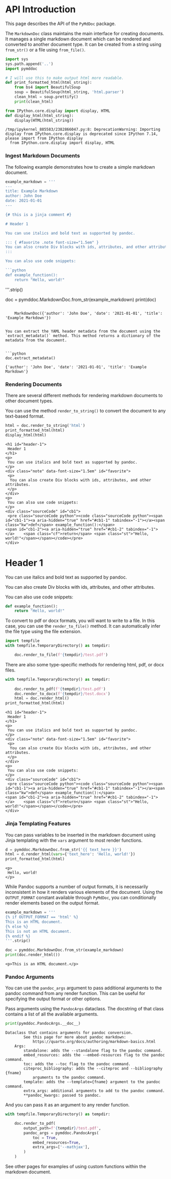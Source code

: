# API Introduction

This page describes the API of the `PyMdDoc` package.

The `MarkdownDoc` class maintains the main interface for creating documents. It manages a single markdown document which can be rendered and converted to another document type. It can be created from a string using `from_str()` or a file using `from_file()`.


```python
import sys
sys.path.append('..')
import pymddoc
```


```python
# I will use this to make output html more readable.
def print_formatted_html(html_string):
    from bs4 import BeautifulSoup
    soup = BeautifulSoup(html_string, 'html.parser')
    clean_html = soup.prettify()
    print(clean_html)

from IPython.core.display import display, HTML
def display_html(html_string):
    display(HTML(html_string))
```

    /tmp/ipykernel_885583/2382866047.py:8: DeprecationWarning: Importing display from IPython.core.display is deprecated since IPython 7.14, please import from IPython display
      from IPython.core.display import display, HTML


### Ingest Markdown Documents

The following example demonstrates how to create a simple markdown document.


```python
example_markdown = '''
---
title: Example Markdown
author: John Doe
date: 2021-01-01
---

{# this is a jinja comment #}

# Header 1

You can use italics and bold text as supported by pandoc.

::: { #favorite .note font-size="1.5em" }
You can also create Div blocks with ids, attributes, and other attributes.
:::

You can also use code snippets:

```python
def example_function():
    return "Hello, world!"
```
'''.strip()

doc = pymddoc.MarkdownDoc.from_str(example_markdown)
print(doc)
```

    MarkdownDoc({'author': 'John Doe', 'date': '2021-01-01', 'title': 'Example Markdown'})


You can extract the YAML header metadata from the document using the `extract_metadata()` method. This method returns a dictionary of the metadata from the document.


```python
doc.extract_metadata()
```




    {'author': 'John Doe', 'date': '2021-01-01', 'title': 'Example Markdown'}



### Rendering Documents

There are several different methods for rendering markdown documents to other document types.

You can use the method `render_to_string()` to convert the document to any text-based format.


```python
html = doc.render_to_string('html')
print_formatted_html(html)
display_html(html)
```

    <h1 id="header-1">
     Header 1
    </h1>
    <p>
     You can use italics and bold text as supported by pandoc.
    </p>
    <div class="note" data-font-size="1.5em" id="favorite">
     <p>
      You can also create Div blocks with ids, attributes, and other
    attributes.
     </p>
    </div>
    <p>
     You can also use code snippets:
    </p>
    <div class="sourceCode" id="cb1">
     <pre class="sourceCode python"><code class="sourceCode python"><span id="cb1-1"><a aria-hidden="true" href="#cb1-1" tabindex="-1"></a><span class="kw">def</span> example_function():</span>
    <span id="cb1-2"><a aria-hidden="true" href="#cb1-2" tabindex="-1"></a>    <span class="cf">return</span> <span class="st">"Hello, world!"</span></span></code></pre>
    </div>
    



<h1 id="header-1">Header 1</h1>
<p>You can use italics and bold text as supported by pandoc.</p>
<div id="favorite" class="note" data-font-size="1.5em">
<p>You can also create Div blocks with ids, attributes, and other
attributes.</p>
</div>
<p>You can also use code snippets:</p>
<div class="sourceCode" id="cb1"><pre
class="sourceCode python"><code class="sourceCode python"><span id="cb1-1"><a href="#cb1-1" aria-hidden="true" tabindex="-1"></a><span class="kw">def</span> example_function():</span>
<span id="cb1-2"><a href="#cb1-2" aria-hidden="true" tabindex="-1"></a>    <span class="cf">return</span> <span class="st">&quot;Hello, world!&quot;</span></span></code></pre></div>



To convert to pdf or docx formats, you will want to write to a file. In this case, you can use the `render_to_file()` method. It can automatically infer the file type using the file extension.


```python
import tempfile
with tempfile.TemporaryDirectory() as tempdir:

    doc.render_to_file(f'{tempdir}/test.pdf')
```

There are also some type-specific methods for rendering html, pdf, or docx files.


```python
with tempfile.TemporaryDirectory() as tempdir:
    
    doc.render_to_pdf(f'{tempdir}/test.pdf')
    doc.render_to_docx(f'{tempdir}/test.docx')
    html = doc.render_html()
print_formatted_html(html)
```

    <h1 id="header-1">
     Header 1
    </h1>
    <p>
     You can use italics and bold text as supported by pandoc.
    </p>
    <div class="note" data-font-size="1.5em" id="favorite">
     <p>
      You can also create Div blocks with ids, attributes, and other
    attributes.
     </p>
    </div>
    <p>
     You can also use code snippets:
    </p>
    <div class="sourceCode" id="cb1">
     <pre class="sourceCode python"><code class="sourceCode python"><span id="cb1-1"><a aria-hidden="true" href="#cb1-1" tabindex="-1"></a><span class="kw">def</span> example_function():</span>
    <span id="cb1-2"><a aria-hidden="true" href="#cb1-2" tabindex="-1"></a>    <span class="cf">return</span> <span class="st">"Hello, world!"</span></span></code></pre>
    </div>
    


### Jinja Templating Features
You can pass variables to be inserted in the markdown document using Jinja templating with the `vars` argument to most render functions.


```python
d = pymddoc.MarkdownDoc.from_str('{{ text_here }}')
html = d.render_html(vars={'text_here': 'Hello, world!'})
print_formatted_html(html)
```

    <p>
     Hello, world!
    </p>
    


While Pandoc supports a number of output formats, it is necessarily inconsistent in how it renders various elements of the document. Using the `OUTPUT_FORMAT` constant available through `PyMdDoc`, you can conditionally render elements based on the output format. 


```python
example_markdown = '''
{% if OUTPUT_FORMAT == 'html' %}
This is an HTML document.
{% else %}
This is not an HTML document.
{% endif %}
'''.strip()

doc = pymddoc.MarkdownDoc.from_str(example_markdown)
print(doc.render_html())
```

    <p>This is an HTML document.</p>
    


### Pandoc Arguments
You can use the `pandoc_args` argument to pass additional arguments to the pandoc command from any render function. This can be useful for specifying the output format or other options.

Pass arguments using the `PandocArgs` dataclass. The docstring of that class contains a list of all the available arguments.


```python
print(pymddoc.PandocArgs.__doc__)
```

    Dataclass that contains arguments for pandoc conversion.
            See this page for more about pandoc markdown:
                https://quarto.org/docs/authoring/markdown-basics.html
        Args:
            standalone: adds the --standalone flag to the pandoc command.
            embed_resources: adds the --embed-resources flag to the pandoc command.
            toc: adds the --toc flag to the pandoc command.
            citeproc_bibliography: adds the --citeproc and --bibliography {fname}
                arguments to the pandoc command.
            template: adds the --template={fname} argument to the pandoc command.
            extra_args: additional arguments to add to the pandoc command.
            **pandoc_kwargs: passed to pandoc.
        


And you can pass it as an argument to any render function.


```python
with tempfile.TemporaryDirectory() as tempdir:

    doc.render_to_pdf(
        output_path=f'{tempdir}/test.pdf',
        pandoc_args = pymddoc.PandocArgs(
            toc = True,
            embed_resources=True,
            extra_args=['--mathjax'],
        )
    )
```

See other pages for examples of using custom functions within the markdown document.
